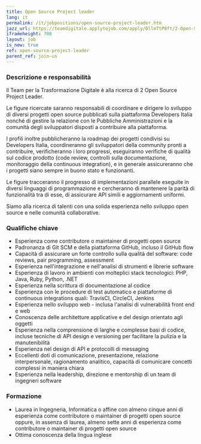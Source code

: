 ```yaml
---
title: Open Source Project leader
lang: it
permalink: /it/jobpositions/open-source-project-leader.htm
jazz_url: https://teamdigitale.applytojob.com/apply/DllmTtP8ft/2-Open-Source-Project-Leader
iframeheight: 700
layout: job
is_new: true
ref: open-source-project-leader
parent_ref: join-us
---
```


### Descrizione e responsabilità
Il Team per la Trasformazione Digitale è alla ricerca di 2 Open Source Project Leader.

Le figure ricercate saranno responsabili di coordinare e dirigere lo sviluppo di diversi progetti open source pubblicati sulla piattaforma Developers Italia nonché di gestire la relazione con le Pubbliche Amministrazioni e la comunità degli sviluppatori disposti a contribuire alla piattaforma. 

I profili inoltre pubblicheranno la roadmap dei progetti condivisi su Developers Italia, coordineranno gli sviluppatori della community pronti a contribuire, verificheranno i loro progressi, eseguiranno verifiche di qualità sul codice prodotto (code review, controlli sulla documentazione, monitoraggio della continuous integration), e in generale assicureranno che i progetti siano sempre in buono stato e funzionanti.

Le figure tracceranno il progresso di implementazioni parallele eseguite in diversi linguaggi di programmazione e cercheranno di mantenere la parità di funzionalità tra di esse, di assicurare API simili e aggiornamenti uniformi.

Siamo alla ricerca di talenti con una solida esperienza nello sviluppo open source e nelle comunità collaborative.



### Qualifiche chiave
- Esperienza come contributore o maintainer di progetti open source
- Padronanza di Git SCM e della piattaforma GitHub, incluso il GitHub flow
- Capacità di assicurare un forte controllo sulla qualità del software: code reviews, pair programming, assessment
- Esperienza nell'integrazione e nell'analisi di strumenti e librerie software
- Esperienza di lavoro in ambienti con molteplici stack tecnologici: PHP, Java, Ruby, Python, .NET
- Esperienza nella scrittura di documentazione al codice
- Esperienza con le procedure di test automatico e piattaforme di continuous integrations quali: TravisCI, CircleCI, Jenkins
- Esperienza nello sviluppo web - inclusa l'analisi di vulnerabilità front end e web
- Conoscenza delle architetture applicative e del design orientato agli oggetti
- Esperienza nella comprensione di larghe e complesse basi di codice, incluse tecniche di API design e versioning per facilitare la pulizia e la manutenibilità
- Esperienza nel design di API e protocolli di messaging
- Eccellenti doti di comunicazione, presentazione, relazione interpersonale, ragionamento analitico, capacità di comunicare concetti complessi in maniera chiara
- Esperienza nella leadership, direzione e mentorship di un team di ingegneri software



### Formazione
- Laurea in Ingegneria, Informatica o affine con almeno cinque anni di esperienza come contributore o maintainer di progetti open source oppure, in assenza di laurea, almeno sette  anni di esperienza come contributore o maintainer di progetti open source
- Ottima conoscenza della lingua inglese

